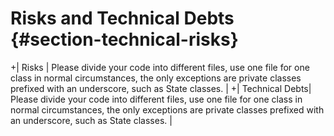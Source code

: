 Risks and Technical Debts {#section-technical-risks}
=========================

+| Risks | Please divide your code into different files, use one file for one class in normal circumstances, the only exceptions are private classes prefixed with an underscore, such as State classes. | 
+| Technical Debts| Please divide your code into different files, use one file for one class in normal circumstances, the only exceptions are private classes prefixed with an underscore, such as State classes. | 
